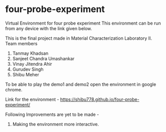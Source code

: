 # four-probe-experiment
Virtual Environment for four probe experiment
This environment can be run from any device with the link given below.

This is the final project made in Material Characterization Laboratory II.
Team members
1. Tanmay Khadsan
2. Sanjeet Chandra Umashankar
3. Vinay Jitendra Ahir
4. Gurudev Singh
5. Shibu Meher

To be able to play the demo1 and demo2 open the environment in google chrome.

Link for the environment - https://shibu778.github.io/four-probe-experiment/

Following Improvements are yet to be made -
1. Making the environment more interactive.
